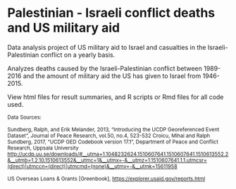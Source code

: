 # Palestinian - Israeli conflict deaths and US military aid

Data analysis project of US military aid to Israel and casualties in the Israeli-Palestinian conflict on a yearly basis. 

Analyzes deaths caused by the Israeli-Palestinian conflict between 1989-2016 and the amount of military aid the US has given to Israel from 1946-2015. 

View html files for result summaries, and R scripts or Rmd files for all code used. 

<small>Data Sources: 

Sundberg, Ralph, and Erik Melander, 2013, “Introducing the UCDP Georeferenced Event Dataset”, Journal of Peace Research, vol.50, no.4, 523-532
Croicu, Mihai and Ralph Sundberg, 2017, “UCDP GED Codebook version 17.1”, Department of Peace and Conflict Research, Uppsala University
http://ucdp.uu.se/downloads/#__utma=1.1048232624.1510607641.1510607641.1510613552.2&__utmb=1.2.10.1510613552&__utmc=1&__utmx=-&__utmz=1.1510607641.1.1.utmcsr=(direct)|utmccn=(direct)|utmcmd=(none)&__utmv=-&__utmk=15611958

US Overseas Loans & Grants [Greenbook], https://explorer.usaid.gov/reports.html</small> 

